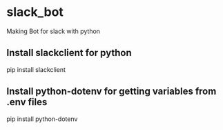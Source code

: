 # slack_bot
Making Bot for slack with python

## Install slackclient for python

pip install slackclient

## Install python-dotenv for getting variables from .env files

pip install python-dotenv
